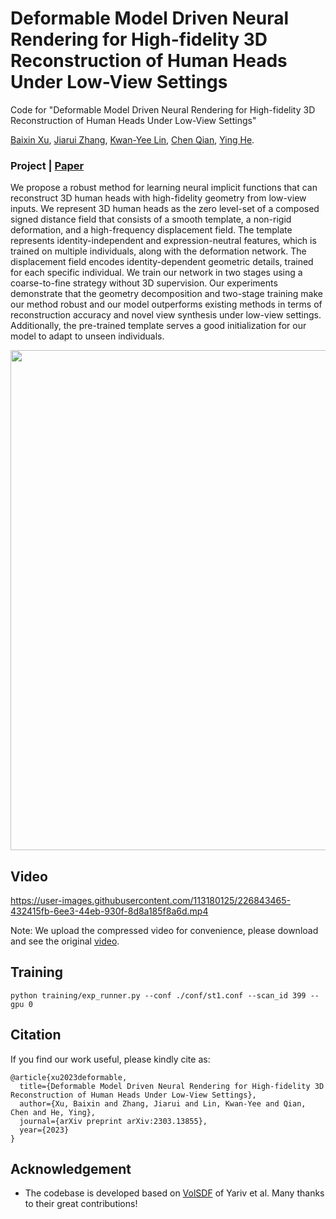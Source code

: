 # Deformable Model Driven Neural Rendering for High-fidelity 3D Reconstruction of Human Heads Under Low-View Settings
Code for "Deformable Model Driven Neural Rendering for High-fidelity 3D Reconstruction of Human Heads Under Low-View Settings"

[Baixin Xu](https://github.com/xubaixinxbx/High-fidelity-3D-Reconstruction-of-Human-Heads), [Jiarui Zhang](https://github.com/xubaixinxbx/High-fidelity-3D-Reconstruction-of-Human-Heads), [Kwan-Yee Lin](https://kwanyeelin.github.io/), [Chen Qian](https://scholar.google.com/citations?user=AerkT0YAAAAJ&hl=zh-CN), [Ying He](https://personal.ntu.edu.sg/yhe/).

### Project | [Paper](https://arxiv.org/abs/2303.13855)

We propose a robust method for learning neural implicit functions that can reconstruct 3D human heads with high-fidelity geometry from low-view inputs. We represent 3D human heads as the zero level-set of a composed signed distance field that consists of a smooth template, a non-rigid deformation, and a high-frequency displacement field. The template represents identity-independent and expression-neutral features, which is trained on multiple individuals, along with the deformation network. The displacement field encodes identity-dependent geometric details, trained for each specific individual. We train our network in two stages using a coarse-to-fine strategy without 3D supervision. Our experiments demonstrate that the geometry decomposition and two-stage training make our method robust and our model outperforms existing methods in terms of reconstruction accuracy and novel view synthesis under low-view settings. Additionally, the pre-trained template serves a good initialization for our model to adapt to unseen individuals.

<img src='./misc/arch_pipeline.png' width=800>

## Video

<!-- <video controls src="./misc/video_compress.mp4"></video> -->



https://user-images.githubusercontent.com/113180125/226843465-432415fb-6ee3-44eb-930f-8d8a185f8a6d.mp4





Note: We upload the compressed video for convenience, please download and see the original [video](https://github.com/xubaixinxbx/High-fidelity-3D-Reconstruction-of-Human-Heads/tree/main/misc).

## Training
```
python training/exp_runner.py --conf ./conf/st1.conf --scan_id 399 --gpu 0 
```

## Citation

If you find our work useful, please kindly cite as:
```
@article{xu2023deformable,
  title={Deformable Model Driven Neural Rendering for High-fidelity 3D Reconstruction of Human Heads Under Low-View Settings},
  author={Xu, Baixin and Zhang, Jiarui and Lin, Kwan-Yee and Qian, Chen and He, Ying},
  journal={arXiv preprint arXiv:2303.13855},
  year={2023}
}
```

## Acknowledgement
* The codebase is developed based on [VolSDF](https://github.com/lioryariv/volsdf) of Yariv et al. Many thanks to their great contributions!
